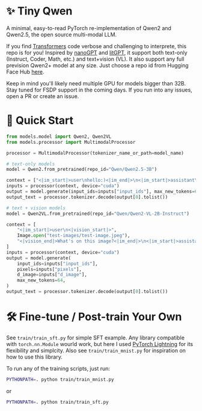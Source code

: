 # ✨ Tiny Qwen

A minimal, easy-to-read PyTorch re-implementation of Qwen2 and Qwen2.5, the open source multi-modal LLM.

If you find [Transformers](https://github.com/huggingface/transformers) code verbose and challenging to interprete, this repo is for you! Inspired by [nanoGPT](https://github.com/karpathy/nanoGPT) and [litGPT](https://github.com/Lightning-AI/litgpt), it support both text-only (Instruct, Coder, Math, etc.) and text+vision (VL). It also support any full prevision Qwen2+ model at any size. Just choose a repo id from Hugging Face Hub [here](https://huggingface.co/Qwen). 

Keep in mind you'll likely need multiple GPU for models bigger than 32B. Stay tuned for FSDP support in the coming days. If you run into any issues, open a PR or create an issue.

# 🦋 Quick Start

```python
from models.model import Qwen2, Qwen2VL
from models.processor import MultimodalProcessor

processor = MultimodalProcessor(tokenizer_name_or_path=model_name)

# text-only models
model = Qwen2.from_pretrained(repo_id="Qwen/Qwen2.5-3B")

context = ["<|im_start|>user\nhello:)<|im_end|>\n<|im_start|>assistant\n"]
inputs = processor(context, device="cuda")
output = model.generate(input_ids=inputs["input_ids"], max_new_tokens=64)
output_text = processor.tokenizer.decode(output[0].tolist())

# text + vision models
model = Qwen2VL.from_pretrained(repo_id="Qwen/Qwen2-VL-2B-Instruct")

context = [
    "<|im_start|>user\n<|vision_start|>", 
    Image.open("test-images/test-image.jpeg"), 
    "<|vision_end|>What's on this image?<|im_end|>\n<|im_start|>assistant\n"
]
inputs = processor(context, device="cuda")
output = model.generate(
    input_ids=inputs["input_ids"],
    pixels=inputs["pixels"],
    d_image=inputs["d_image"],
    max_new_tokens=64,
)
output_text = processor.tokenizer.decode(output[0].tolist())
```

# 🛠️ Fine-tune / Post-train Your Own

See `train/train_sft.py` for simple SFT example. Any library compatible with `torch.nn.Module` wourld work, but here I used [PyTorch Lightning](https://lightning.ai/docs/pytorch/stable/index.html) for its flexibility and simplcity. Also see `train/train_mnist.py` for inspiration on how to use this library.

To run any of the training scripts, just run:

```bash
PYTHONPATH=. python train/train_mnist.py
```

or

```bash
PYTHONPATH=. python train/train_sft.py
```
